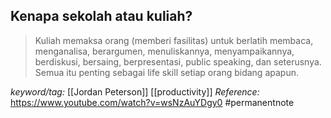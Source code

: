 
Kenapa sekolah atau kuliah?
---

>Kuliah memaksa orang (memberi fasilitas) untuk berlatih membaca, menganalisa, berargumen, menuliskannya, menyampaikannya, berdiskusi, bersaing, berpresentasi, public speaking, dan seterusnya. Semua itu penting sebagai life skill setiap orang bidang apapun.

_keyword/tag:_ [[Jordan Peterson]] [[productivity]]
_Reference:_ https://www.youtube.com/watch?v=wsNzAuYDgy0
#permanentnote

